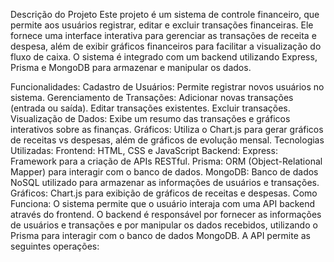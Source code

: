 Descrição do Projeto
Este projeto é um sistema de controle financeiro, que permite aos usuários registrar, editar e excluir transações financeiras. Ele fornece uma interface interativa para gerenciar as transações de receita e despesa, além de exibir gráficos financeiros para facilitar a visualização do fluxo de caixa. O sistema é integrado com um backend utilizando Express, Prisma e MongoDB para armazenar e manipular os dados.

Funcionalidades:
Cadastro de Usuários: Permite registrar novos usuários no sistema.
Gerenciamento de Transações:
Adicionar novas transações (entrada ou saída).
Editar transações existentes.
Excluir transações.
Visualização de Dados: Exibe um resumo das transações e gráficos interativos sobre as finanças.
Gráficos: Utiliza o Chart.js para gerar gráficos de receitas vs despesas, além de gráficos de evolução mensal.
Tecnologias Utilizadas:
Frontend: HTML, CSS e JavaScript
Backend:
Express: Framework para a criação de APIs RESTful.
Prisma: ORM (Object-Relational Mapper) para interagir com o banco de dados.
MongoDB: Banco de dados NoSQL utilizado para armazenar as informações de usuários e transações.
Gráficos: Chart.js para exibição de gráficos de receitas e despesas.
Como Funciona:
O sistema permite que o usuário interaja com uma API backend através do frontend. O backend é responsável por fornecer as informações de usuários e transações e por manipular os dados recebidos, utilizando o Prisma para interagir com o banco de dados MongoDB. A API permite as seguintes operações:



